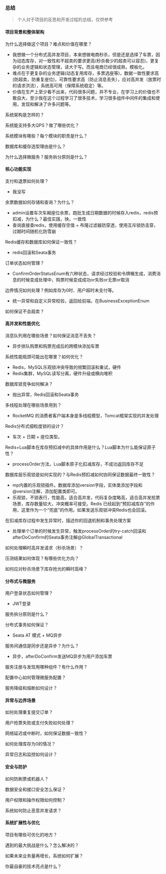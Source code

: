 ### 总结

>个人对于项目的反思和开发过程的总结，仅供参考

#### 项目背景和整体架构

为什么选择做这个项目？难点和价值在哪里？

- 我想做一个分布式高并发项目，本来想做电商秒杀，但是还是选择了车票，因为动态库存，对一致性和不超卖的要求更高(秒杀极少的超卖可以容忍)，更复杂的业务逻辑和状态管理，读大于写。而且电商已经很成熟，模板化。
- 难点在于更复杂的业务逻辑(动态复用库存，多票选座等)，数据一致性要求高(防超卖，防重复座位)，可靠性要求高（防止消息丢失），应对高并发（放票时的请求洪流），系统高可用（保障系统稳定）等。
- 价值在生产上至少看不出来，代码很多问题，并不专业，在学习上的价值也不敢自大，至少我在这个过程学习了很多技术，学习很多组件中间件的集成和使用，发现和解决了许多问题等。

系统架构是怎样的？

系统能支持多大QPS？做了哪些优化？

系统模块有哪些？每个模块的职责是什么？

数据库和缓存选型理由是什么？

为什么选择微服务？服务拆分原则是什么？

#### 核心功能实现

支付和退票如何处理？

+ 我没写

余票数据如何存储和查询？为什么？

- admin设置车次车厢座位余票，跑批生成日期数据的时候存入redis，redis预扣减，为什么？最佳实践，快，一致性
- 查询直接查redis，使用缓存空值 + 布隆过滤器防穿透，使用互斥锁防击穿，过期时间随机化防雪崩

Redis缓存和数据库如何保证一致性？

- redis回滚和Seata事务

订单状态如何管理？

- ConfirmOrderStatusEnum有六种状态，请求经过校验和令牌桶生成，消费消息的时候变成处理中，购票时候变成成功or失败or无票or取消

边界情况如何处理？例如库存为0时、用户超时未支付等。

- 统一异常和自定义异常校验，返回给前端，在BusinessExceptionEnum

如何保证不会超卖？

#### 高并发和性能优化

消息队列用在哪些场景？如何保证消息不丢失？

- 异步排队购票和购票完成后的跨模块添加车票

系统性能瓶颈可能出在哪里？如何优化？

- Redis，MySQL乐观锁冲突导致的频繁回滚和重试，硬件
- Redis集群，MySQL读写分离，硬件升级或横向堆积

数据库锁竞争如何解决？

- 抛出异常，Redis回滚和Seata事务

多线程处理在哪些场景用到？

- RocketMQ 的消费者客户端本身是多线程模型，Tomcat框架实现的并发处理

Redis分布式细粒度锁的设计？

- 车次 + 日期 + 座位类型。

Redis+Lua脚本在库存预扣减中的具体作用是什么？Lua脚本为什么能保证原子性？

- processOrder方法，Lua脚本原子化扣减库存，不成功返回库存不足

数据库层乐观锁是如何实现的？与Redis预扣减如何协同保证数据最终一致性？

- mp内置的乐观锁插件。数据库添加version字段，实体类添加字段和@version注解，添加配置类即可。
- 乐观锁，不锁表行，性能高，适合高并发，代码复杂度略高，适合高并发抢票场景，库存数量较大，冲突概率可接受。Redis 已经起到“预扣减库存”的作用，这里作为一个“兜底”的作用。如果发送乐观锁冲突Redis也会回滚。

在扣减库存过程中发生异常时，描述你的回退机制和事务处理方案

- 处理单个订单的时候发生异常，触发processOrder的try-catch回滚和afterDoConfirm的Seata事务注解@GlobalTransactional

如何处理瞬时高并发请求（秒杀场景）？

压测结果如何体现？有哪些优化方向？

如何应对秒杀场景下库存抢光的瞬时高峰？

#### 分布式与微服务

用户登录状态如何管理？

- JWT登录

服务拆分原则是什么？

分布式事务如何保证？

- Seata AT 模式 + MQ异步

服务间通信是同步还是异步？为什么？

- 异步，afterDoConfirm发送MQ异步为用户添加车票

服务注册与发现用哪种组件？有什么作用？

配置中心如何管理微服务配置？

服务降级和熔断如何设计？

#### 异常与边界场景

如何处理重复提交订单？

用户抢票失败或支付失败如何处理？

网络延迟或中断时，如何保证数据一致性？

如何处理库存为0的情况？

异常日志和监控如何设计？

#### 安全与防护

如何防刷票或机器人？

数据安全和接口安全怎么保证？

用户权限和操作权限如何控制？

系统如何防止恶意并发请求？

#### 系统扩展性与优化

项目有哪些可优化的地方？

遇到的最大挑战是什么？怎么解决的？

如果未来业务量再增长，系统如何扩展？

你最自豪的技术亮点是什么？

